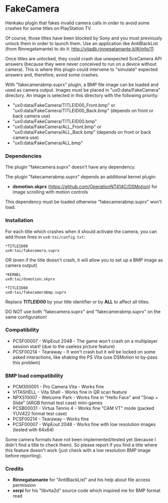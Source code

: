 # FakeCamera

Henkaku plugin that fakes invalid camera calls in order to avoid some crashes for some titles on PlayStation TV.

Of course, those titles have been blocked by Sony and you must previously unlock them in order to launch them.
Use an application like AntiBlackList (from Rinnegatamante) to do it:
http://vitadb.rinnegatamante.it/#/info/11

Once titles are unlocked, they could crash due unexpected SceCamera API answers (because they were never conceived to run on a device without camera). This is where this plugin could intervene to "simulate" expected answers and, therefore, avoid some crashes.

With "fakecamerabmp.suprx" plugin, a BMP file image can be loaded and used as camera output. Images must be placed in "ux0:data/FakeCamera" directory. An image is selected in this directory with the following priority:
 * "ux0:data/FakeCamera/TITLEID00_Front.bmp" or "ux0:data/FakeCamera/TITLEID00_Back.bmp" (depends on front or back camera use)
 * "ux0:data/FakeCamera/TITLEID00.bmp"
 * "ux0:data/FakeCamera/ALL_Front.bmp" or "ux0:data/FakeCamera/ALL_Back.bmp" (depends on front or back camera use)
 * "ux0:data/FakeCamera/ALL.bmp"


### Dependencies

The plugin "fakecamera.suprx" doesn't have any dependency.

The plugin "fakecamerabmp.suprx" depends an additional kernel plugin:
 * **dsmotion.skprx** (https://github.com/OperationNT414C/DSMotion) for image scrolling with motion controls
 
This dependency must be loaded otherwise "fakecamerabmp.suprx" won't load.


### Installation

For each title which crashes when it should activate the camera, you can add those lines in `ux0:tai/config.txt`:

```
*TITLEID00
ux0:tai/fakecamera.suprx
```

OR (even if the title doesn't crash, it will allow you to set up a BMP image as camera output)

```
*KERNEL
ux0:tai/dsmotion.skprx

*TITLEID00
ux0:tai/fakecamerabmp.suprx
```

Replace **TITLEID00** by your title identifier or by **ALL** to affect all titles.

DO NOT use both "fakecamera.suprx" and "fakecamerabmp.suprx" on the same configuration!


### Compatibility

 * PCSF00007 - WipEout 2048 - The game won't crash on a multiplayer session start! (due to the useless picture feature)
 * PCSF00214 - Tearaway - It won't crash but it will be locked on some asked interactions, like shaking the PS Vita (use DSMotion to by-pass this problem)


### BMP load compatibility

 * PCM300001 - Pro Camera Vita - Works fine
 * VITASHELL - Vita Shell - Works fine in QR scan feature
 * NPXS10007 - Welcome Park - Works fine in "Hello Face" and "Snap + Slide" (ARGB format test case) mini-games
 * PCSB00031 - Virtua Tennis 4 - Works fine "CAM VT" mode (packed YUV422 format test case)
 * PCSF00214 - Tearaway - Works fine
 * PCSF00007 - WipEout 2048 - Works fine with low resolution images (tested with 64x64)

Some camera formats have not been implemented/tested yet (because I didn't find a title to check them).
So please report if you find a title where this feature doesn't work (just check with a low resolution BMP image before reporting).


### Credits

 * **Rinnegatamante** for "AntiBlackList" and his help about file access permission
 * **xerpi** for his "libvita2d" source code which inspired me for BMP format read
